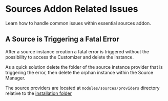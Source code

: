 # Sources Addon Related Issues

Learn how to handle common issues within essential sources addon.

## A Source is Triggering a Fatal Error

After a source instance creation a fatal error is triggered without the possibility to access the Customizer and delete the instance.

As a quick solution delete the folder of the source instance provider that is triggering the error, then delete the orphan instance within the Source Manager.

The source providers are located at `modules/sources/providers` directory relative to the [installation folder](/essentials-for-yootheme-pro/installation)
